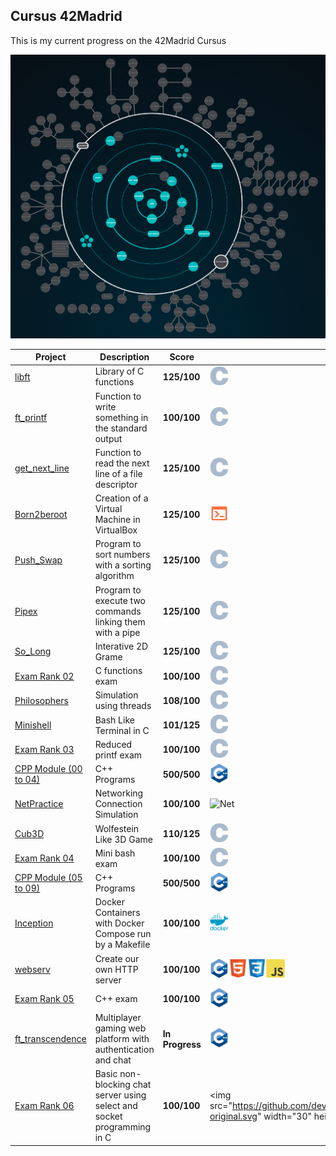 ## Cursus 42Madrid

This is my current progress on the 42Madrid Cursus

<p align="center">
<img width="1268px" alt="1172px" src="./img/Holygraph.png">
</p>

| **Project**                                        | **Description** | **Score**   | **Languaje** |
| -------------------------------------------------- | --------------- | ----------- | ------------ |
| [libft](/lvl0/Libft)                               | Library of C functions                                   | **125/100**     | <img src="https://github.com/devicons/devicon/blob/v2.16.0/icons/c/c-original.svg" width="30" height="30" alt="C">                     |
| [ft_printf](/lvl1/printf)                          | Function to write something in the standard output       | **100/100**     | <img src="https://github.com/devicons/devicon/blob/v2.16.0/icons/c/c-original.svg" width="30" height="30" alt="C">                     |
| [get_next_line](/lvl1/get_next_line)               | Function to read the next line of a file descriptor      | **125/100**     | <img src="https://github.com/devicons/devicon/blob/v2.16.0/icons/c/c-original.svg" width="30" height="30" alt="C">                     |
| [Born2beroot](/lvl1/Born2beRoot)                   | Creation of a Virtual Machine in VirtualBox              | **125/100**     | <img src="https://github.com/PKief/vscode-material-icon-theme/blob/main/icons/console.svg" width="30" height="30">                     |
| [Push_Swap](/lvl2/push_swap)                       | Program to sort numbers with a sorting algorithm         | **125/100**     | <img src="https://github.com/devicons/devicon/blob/v2.16.0/icons/c/c-original.svg" width="30" height="30" alt="C">                     |
| [Pipex](/lvl2/pipex)                               | Program to execute two commands linking them with a pipe | **125/100**     | <img src="https://github.com/devicons/devicon/blob/v2.16.0/icons/c/c-original.svg" width="30" height="30" alt="C">                     |
| [So_Long](/lvl2/so_long)                           | Interative 2D Grame                                      | **125/100**     | <img src="https://github.com/devicons/devicon/blob/v2.16.0/icons/c/c-original.svg" width="30" height="30" alt="C">                     |
| [Exam Rank 02](/lvl2/exam_rank_02)                 | C functions exam                                         | **100/100**     | <img src="https://github.com/devicons/devicon/blob/v2.16.0/icons/c/c-original.svg" width="30" height="30" alt="C">                     |
| [Philosophers](/lvl3/Philosophers)                 | Simulation using threads                                 | **108/100**     | <img src="https://github.com/devicons/devicon/blob/v2.16.0/icons/c/c-original.svg" width="30" height="30" alt="C">                     |
| [Minishell](https://github.com/BishopVK/minishell) | Bash Like Terminal in C                                  | **101/125**     | <img src="https://github.com/devicons/devicon/blob/v2.16.0/icons/c/c-original.svg" width="30" height="30" alt="C">                     |
| [Exam Rank 03](/lvl3/exam_rank_03)                 | Reduced printf exam                                      | **100/100**     | <img src="https://github.com/devicons/devicon/blob/v2.16.0/icons/c/c-original.svg" width="30" height="30" alt="C">                     |
| [CPP Module (00 to 04)](/lvl4/CPP_Module)          | C++ Programs                                             | **500/500**     | <img src="https://github.com/devicons/devicon/blob/v2.16.0/icons/cplusplus/cplusplus-original.svg" width="30" height="30" alt="C++">   |
| [NetPractice](/lvl4/NetPractice)                   | Networking Connection Simulation                         | **100/100**     | <img src="https://github.com/user-attachments/assets/86728b5a-25cb-4157-bf90-735748ec2906" width="30" height="30" alt="Net">           |
| [Cub3D](https://github.com/BishopVK/Cub3D)         | Wolfestein Like 3D Game                                  | **110/125**     | <img src="https://github.com/devicons/devicon/blob/v2.16.0/icons/c/c-original.svg" width="30" height="30" alt="C">                     |
| [Exam Rank 04](/lvl4/exam_rank_04)                 | Mini bash exam                                           | **100/100**     | <img src="https://github.com/devicons/devicon/blob/v2.16.0/icons/c/c-original.svg" width="30" height="30" alt="C">                     |
| [CPP Module (05 to 09)](/lvl5/CPP_Module)          | C++ Programs                                             | **500/500**     | <img src="https://github.com/devicons/devicon/blob/v2.16.0/icons/cplusplus/cplusplus-original.svg" width="30" height="30" alt="C++">   |
| [Inception](https://github.com/BishopVK/Inception) | Docker Containers with Docker Compose run by a Makefile  | **100/100**     | <img src="https://github.com/devicons/devicon/blob/master/icons/docker/docker-plain-wordmark.svg" width="30" height="30" alt="Docker"> |
| [webserv](https://github.com/BishopVK/Webserv)     | Create our own HTTP server                               | **100/100**     | <img src="https://github.com/devicons/devicon/blob/v2.16.0/icons/cplusplus/cplusplus-original.svg" width="30" height="30" alt="C++"><img src="https://github.com/devicons/devicon/blob/v2.16.0/icons/html5/html5-original.svg" width="30" height="30" alt="HTML5"><img src="https://github.com/devicons/devicon/blob/v2.16.0/icons/css3/css3-original.svg" width="30" height="30" alt="CSS3"><img src="https://github.com/devicons/devicon/blob/v2.16.0/icons/javascript/javascript-original.svg" width="30" height="30" alt="JS"> |
| [Exam Rank 05](/lvl5/exam_rank_05)                 | C++ exam                                                 | **100/100**     | <img src="https://github.com/devicons/devicon/blob/v2.16.0/icons/cplusplus/cplusplus-original.svg" width="30" height="30" alt="C++">                     |
| [ft_transcendence](#)                 | Multiplayer gaming web platform with authentication and chat         | **In Progress**     | <img src="https://github.com/devicons/devicon/blob/v2.16.0/icons/cplusplus/cplusplus-original.svg" width="30" height="30" alt="C++">                     |
| [Exam Rank 06](/lvl6/exam_rank_06)                 | Basic non-blocking chat server using select and socket programming in C | **100/100**     | <img src="https://github.com/devicons/devicon/blob/v2.16.0/icons/c/c-original.svg" width="30" height="30" alt="C" |